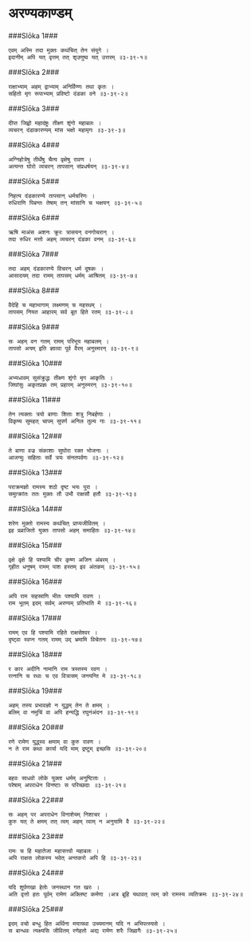 अरण्यकाण्डम्
===============================


###Slōka 1###


    एवम् अस्मि तदा मुक्तः कथंचित् तेन संयुगे ।
    इदानीम् अपि यत् वृत्तम् तत् शृउणुष्व यत् उत्तरम् ॥३-३९-१॥


###Slōka 2###


    राक्षाभ्याम् अहम् द्वाभ्याम् अनिर्विण्णः तथा कृतः ।
    सहितो मृग रूपाभ्याम् प्रविष्टो दंडका वने ॥३-३९-२॥


###Slōka 3###


    दीप्त जिह्वो महादंष्ट्रः तीक्ष्ण शृंगो महाबलः ।
    व्यचरन् दंडाकारण्यम् मांस भक्षो महामृगः ॥३-३९-३॥


###Slōka 4###


    अग्निहोत्रेषु तीर्थेषु चैत्य वृक्षेषु रावण ।
    अत्यन्त घोरो व्यचरन् तापसान् संप्रधर्षयन् ॥३-३९-४॥


###Slōka 5###


    निहत्य दंडकारण्ये तापसान् धर्मचरिणः ।
    रुधिराणि पिबन्तः तेषाम् तन् मांसानि च भक्षयन् ॥३-३९-५॥


###Slōka 6###


    ऋषि माअंस अशनः क्रूरः त्रासयन् वनगोचरान् ।
    तदा रुधिर मत्तो अहम् व्यचरन् दंडका वनम् ॥३-३९-६॥


###Slōka 7###


    तदा अहम् दंडकारण्ये विचरन् धर्म दूषकः ।
    आसादयम् तदा रामम् तापसम् धर्मम् आश्रितम् ॥३-३९-७॥


###Slōka 8###


    वैदेहि च महाभागाम् लक्ष्मणम् च महरथम् ।
    तापसम् नियत आहारम् सर्व बूत हिते रतम् ॥३-३९-८॥


###Slōka 9###


    सः अहम् वन गतम् रामम् परिभूय महाबलम् ।
    तापसो अयम् इति ज्ञात्वा पूर्व वैरम् अनुस्मरन् ॥३-३९-९॥


###Slōka 10###


    अभ्यधावम् सुसंक्रुद्धः तीक्ष्ण शृंगो मृग आकृतिः ।
    जिघांसुः अकृतप्रज्ञः तम् प्रहारम् अनुस्मरन् ॥३-३९-१०॥


###Slōka 11###


    तेन त्यक्ताः त्रयो बाणाः शिताः शत्रु निबर्हणाः ।
    विकृष्य सुमहत् चापम् सुपर्ण अनिल तुल्य गाः ॥३-३९-११॥


###Slōka 12###


    ते बाणा वज्र संकाशाः सुघोरा रक्त भोजनाः ।
    आजग्मुः सहिताः सर्वे त्रयः संनतपर्वणः ॥३-३९-१२॥


###Slōka 13###


    पराक्रमज्ञो रामस्य शठो दृष्ट भयः पुरा ।
    समुत्क्रांतः ततः मुक्तः तौ उभौ राक्षसौ हतौ ॥३-३९-१३॥


###Slōka 14###


    शरेण मुक्तो रामस्य कथंचित् प्राप्यजीवितम् ।
    इह प्रव्राजितो युक्तः तापसो अहम् समाहितः ॥३-३९-१४॥


###Slōka 15###


    वृक्षे वृक्षे हि पश्यामि चीर कृष्ण अजिन अंबरम् ।
    गृहीत धनुषम् रामम् पाश हस्तम् इव अंतकम् ॥३-३९-१५॥


###Slōka 16###


    अपि राम सहस्राणि भीतः पश्यामि रावण ।
    राम भूतम् इदम् सर्वम् अरण्यम् प्रतिभाति मे ॥३-३९-१६॥


###Slōka 17###


    रामम् एव हि पश्यामि रहिते राक्षसेश्वर ।
    दृष्ट्वा स्वप्न गतम् रामम् उद् भ्रमामि विचेतनः ॥३-३९-१७॥


###Slōka 18###


    र कार अदीनि नामानि राम त्रस्तस्य रवण ।
    रत्नानि च रथाः च एव वित्रासम् जनयन्ति मे ॥३-३९-१८॥


###Slōka 19###


    अहम् तस्य प्रभावज्ञो न युद्धम् तेन ते क्षमम् ।
    बलिम् वा नमुचिं वा अपि हन्यद्धि रघुनंअंदन ॥३-३९-१९॥


###Slōka 20###


    रणे रामेण युद्ध्स्व क्षमाम् वा कुरु रावण ।
    न ते राम कथा कार्या यदि माम् द्रष्टुम् इच्छसि ॥३-३९-२०॥


###Slōka 21###


    बहवः साधवो लोके युक्ता धर्मम् अनुष्टिताः ।
    परेषाम् अपराधेन विनष्टाः स परिच्छदाः ॥३-३९-२१॥


###Slōka 22###


    सः अहम् पर अपराधेन विनाशेयम् निशाचर ।
    कुरु यत् ते क्षमम् तत् त्वम् अहम् त्वाम् न अनुयामि वै ॥३-३९-२२॥


###Slōka 23###


    रामः च हि महातेजा महासत्त्वो महाबलः ।
    अपि राक्षस लोकस्य भवेत् अन्तकरो अपि हि ॥३-३९-२३॥


###Slōka 24###


    यदि शूर्पणखा हेतोः जनस्थान गत खरः ।
    अति वृत्तो हतः पूर्वम् रामेण अक्लिष्ट कर्मणा ।अत्र ब्रूहि यथावत् त्वम् को रामस्य व्यतिक्रमः ॥३-३९-२४॥


###Slōka 25###


    इदम् वचो बन्धु हित अर्थिना मयायथा उच्यमानम् यदि न अभिपत्स्यसे ।
    स बान्धवः त्यक्ष्यसि जीवितम् रणेहतो अद्य रामेण शरैः जिह्मगैः ॥३-३९-२५॥


